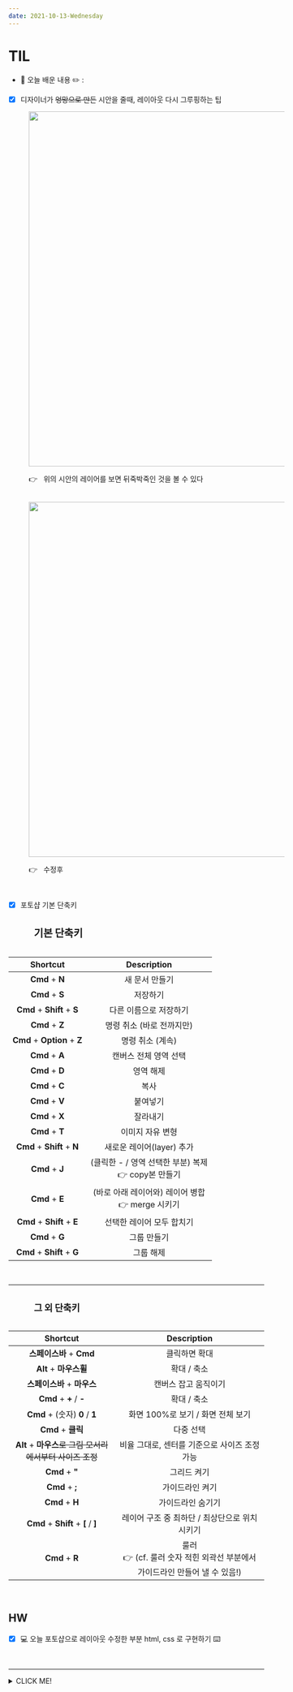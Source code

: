 ```yaml
---
date: 2021-10-13-Wednesday
---
```


# TIL

- 📝 오늘 배운 내용 ✏️ : 
- [x] 디자이너가 ~~엉망으로 만든~~ 시안을 줄때, 레이아웃 다시 그루핑하는 팁

<img src="./images/디자이너시안_bad_case.png" alt="" width="700px" height="px" style="padding-left: 40px;" />
<br />

<p style="padding-left: 40px;">
👉 &nbsp; 위의 시안의 레이어를 보면 뒤죽박죽인 것을 볼 수 있다 
</p>

<br />

<img src="./images/디자이너시안_better_case.png" alt="" width="700px" height="px" style="padding-left: 40px;" />
<p style="padding-left: 40px;">👉 &nbsp; 수정후</p>

<br />

- [x] 포토샵 기본 단축키 

<br />
<span style="padding-left: 50px; font-weight: 800; font-size: 20px;">기본 단축키</span> 
<br />
<br />

  |           Shortcut           |                        Description                        |
  | :--------------------------: | :-------------------------------------------------------: |
  |       **Cmd** + **N**        |                      새 문서 만들기                       |
  |       **Cmd** + **S**        |                         저장하기                          |
  | **Cmd** + **Shift** + **S**  |                  다른 이름으로 저장하기                   |
  |       **Cmd** + **Z**        |                 명령 취소 (바로 전까지만)                 |
  | **Cmd** + **Option** + **Z** |                     명령 취소 (계속)                      |
  |       **Cmd** + **A**        |                   캔버스 전체 영역 선택                   |
  |       **Cmd** + **D**        |                         영역 해제                         |
  |       **Cmd** + **C**        |                           복사                            |
  |       **Cmd** + **V**        |                         붙여넣기                          |
  |       **Cmd** + **X**        |                         잘라내기                          |
  |       **Cmd** + **T**        |                     이미지 자유 변형                      |
  | **Cmd** +  **Shift** + **N** |                 새로운 레이어(layer) 추가                 |
  |       **Cmd** + **J**        | (클릭한 - / 영역 선택한 부분) 복제  <br />👉 copy본 만들기 |
  |       **Cmd** + **E**        |  (바로 아래 레이어와) 레이어 병합  <br /> 👉 merge 시키기  |
  | **Cmd** + **Shift** + **E**  |                 선택한 레이어 모두 합치기                 |
  |       **Cmd** + **G**        |                        그룹 만들기                        |
  | **Cmd** + **Shift** + **G**  |                         그룹 해제                         |


<br />
<hr />
<br />
<span style="padding-left: 50px; font-weight: 800; font-size: 18px;">그 외 단축키</span> 
<br />
<br />

  |                          Shortcut                          |                         Description                          |
  | :--------------------------------------------------------: | :----------------------------------------------------------: |
  |                  **스페이스바** + **Cmd**                  |                        클릭하면 확대                         |
  |                   **Alt** + **마우스휠**                   |                         확대 / 축소                          |
  |                **스페이스바** + **마우스**                 |                     캔버스 잡고 움직이기                     |
  |                 **Cmd**  +  **+** / **-**                  |                         확대 / 축소                          |
  |              **Cmd**  +  (숫자) **0** / **1**              |              화면 100%로 보기 / 화면 전체 보기               |
  |                     **Cmd** + **클릭**                     |                          다중 선택                           |
  | **Alt** + **마우스**~~로 그림 모서리에서부터 사이즈 조정~~ |        비율 그대로, 센터를 기준으로 사이즈 조정 가능         |
  |                     **Cmd**  +  **"**                      |                         그리드 켜기                          |
  |                     **Cmd**  +  **;**                      |                       가이드라인 켜기                        |
  |                      **Cmd** + **H**                       |                      가이드라인 숨기기                       |
  |          **Cmd** + **Shift**  +  **[**  /  **]**           |        레이어 구조 중 최하단 / 최상단으로 위치시키기         |
  |                      **Cmd** + **R**                       | 룰러  <br />👉 (cf. 룰러 숫자 적힌 외곽선 부분에서 가이드라인 만들어 낼 수 있음!) |


<br />

## HW
<!-- - [x] 💻 빽다방 반응형 웹사이트 프로토타입 figma로 더 develop ⌨️     -->
- [x] 💻 오늘 포토샵으로 레이아웃 수정한 부분 html, css 로 구현하기 ⌨️    

<br />

---

<details>
<summary>CLICK ME!</summary>  

- cf.  
  - ✨ Only 선생님's 강의 ✨

</detials>   

